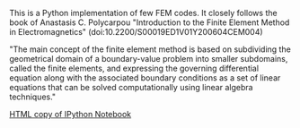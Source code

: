 This is a Python implementation of few FEM codes. It closely follows the book
of Anastasis C. Polycarpou "Introduction to the Finite Element Method in
Electromagnetics" (doi:10.2200/S00019ED1V01Y200604CEM004)

"The main concept of the finite element method is based on subdividing the
geometrical domain of a boundary-value problem into smaller subdomains, 
called the finite elements, and expressing the governing differential 
equation along with the associated boundary conditions as a set of linear 
equations that can be solved computationally using linear algebra techniques."

[HTML copy of IPython Notebook](https://cdn.rawgit.com/kostyfisik/fem-intro/ab3b59b80d4a894237df24e577d1bc3495149fb5/fem-1d-linear.ipynb)
